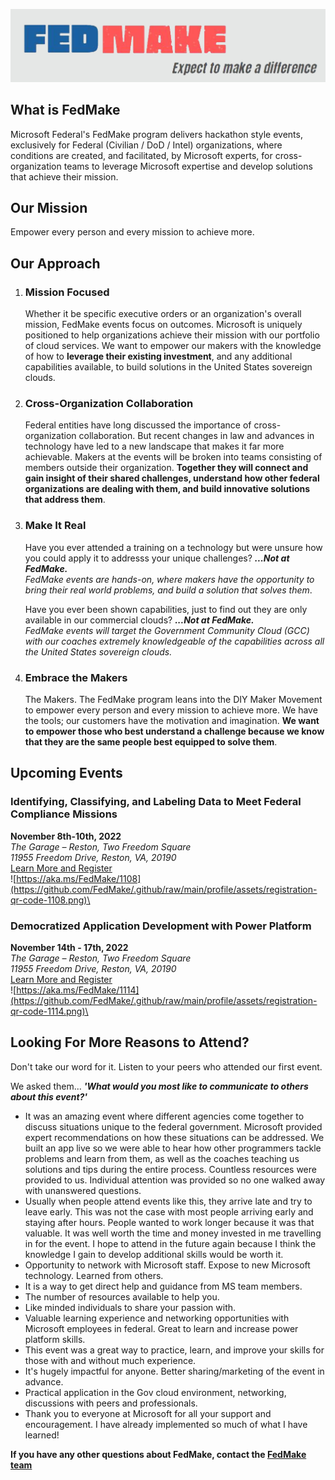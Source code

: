 ![FedMake Logo](https://github.com/FedMake/.github/raw/main/profile/assets/logo.png)

## What is FedMake
Microsoft Federal's FedMake program delivers hackathon style events, exclusively for Federal (Civilian / DoD / Intel) organizations, where conditions are created, and facilitated, by Microsoft experts, for cross-organization teams to leverage Microsoft expertise and develop solutions that achieve their mission.

## Our Mission
Empower every person and every mission to achieve more.

<!--FedMake has 4 core principles that differentiate our events from others:-->
## Our Approach

1. ### Mission Focused
      Whether it be specific executive orders or an organization's overall mission, FedMake events focus on outcomes. Microsoft is uniquely positioned to help organizations achieve their mission with our portfolio of cloud services. We want to empower our makers with the knowledge of how to **leverage their existing investment**, and any additional capabilities available, to build solutions in the United States sovereign clouds.

2. ### Cross-Organization Collaboration
      Federal entities have long discussed the importance of cross-organization collaboration. But recent changes in law and advances in technology have led to a new landscape that makes it far more achievable. Makers at the events will be broken into teams consisting of members outside their organization. **Together they will connect and gain insight of their shared challenges, understand how other federal organizations are dealing with them, and build innovative solutions that address them**.

3. ### Make It Real
      Have you ever attended a training on a technology but were unsure how you could apply it to addresss your unique challenges?  ***...Not at FedMake.***\
      *FedMake events are hands-on, where makers have the opportunity to bring their real world problems, and build a solution that solves them*.  

      Have you ever been shown capabilities, just to find out they are only available in our commercial clouds? ***...Not at FedMake.***\
      *FedMake events will target the Government Community Cloud (GCC) with our coaches extremely knowledgeable of the capabilities across all the United States sovereign clouds.*

4. ### Embrace the Makers
      The Makers. The FedMake program leans into the DIY Maker Movement to empower every person and every mission to achieve more. We have the tools; our customers have the motivation and imagination. **We want to empower those who best understand a challenge because we know that they are the same people best equipped to solve them**.

## Upcoming Events 

### Identifying, Classifying, and Labeling Data to Meet Federal Compliance Missions
**November 8th-10th, 2022**\
*The Garage – Reston, Two Freedom Square*\
*11955 Freedom Drive, Reston, VA, 20190*\
[Learn More and Register](https://aka.ms/FedMake/1108)\
![https://aka.ms/FedMake/1108](https://github.com/FedMake/.github/raw/main/profile/assets/registration-qr-code-1108.png)\

### Democratized Application Development with Power Platform
**November 14th - 17th, 2022**\
*The Garage – Reston, Two Freedom Square*\
*11955 Freedom Drive, Reston, VA, 20190*\
[Learn More and Register](https://aka.ms/FedMake/1114)\
![https://aka.ms/FedMake/1114](https://github.com/FedMake/.github/raw/main/profile/assets/registration-qr-code-1114.png)\

## Looking For More Reasons to Attend?
Don't take our word for it.  Listen to your peers who attended our first event.

We asked them... *__'What would you most like to communicate to others about this event?'__*

-	It was an amazing event where different agencies come together to discuss situations unique to the federal government.  Microsoft provided expert recommendations on how these situations can be addressed.  We built an app live so we were able to hear how other programmers tackle problems and learn from them, as well as the coaches teaching us solutions and tips during the entire process.  Countless resources were provided to us.  Individual attention was provided so no one walked away with unanswered questions.  
-	Usually when people attend events like this, they arrive late and try to leave early.  This was not the case with most people arriving early and staying after hours.  People wanted to work longer because it was that valuable.  It was well worth the time and money invested in me travelling in for the event.  I hope to attend in the future again because I think the knowledge I gain to develop additional skills would be worth it. 
-	Opportunity to network with Microsoft staff. Expose to new Microsoft technology. Learned from others. 
-	It is a way to get direct help and guidance from MS team members.
-	The number of resources available to help you.
-	Like minded individuals to share your passion with.
-	Valuable learning experience and networking opportunities with Microsoft employees in federal. Great to learn and increase power platform skills.
-	This event was a great way to practice, learn, and improve your skills for those with and without much experience.
-	It's hugely impactful for anyone. Better sharing/marketing of the event in advance.
-	Practical application in the Gov cloud environment, networking, discussions with peers and professionals.
-	Thank you to everyone at Microsoft for all your support and encouragement.  I have already implemented so much of what I have learned!

**If you have any other questions about FedMake, contact the [FedMake team ](mailto://FedMake@microsoft.com)**